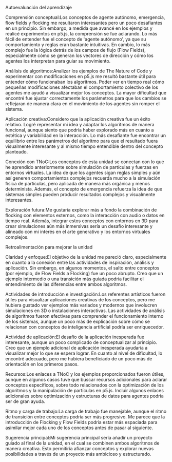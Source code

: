 Autoevaluación del aprendizaje

Comprensión conceptual:Los conceptos de agente autónomo, emergencia, flow fields y flocking me resultaron interesantes pero un poco desafiantes en un principio. Sin embargo, a medida que avancé en los ejemplos y realicé experimentos en p5.js, la comprensión se fue aclarando. Lo más fácil de entender fue el concepto de 'agente autónomo', ya que su comportamiento y reglas eran bastante intuitivas. En cambio, lo más complejo fue la lógica detrás de los campos de flujo (Flow Fields), especialmente cómo se generan los vectores de dirección y cómo los agentes los interpretan para guiar su movimiento.

Análisis de algoritmos:Analizar los ejemplos de The Nature of Code y experimentar con modificaciones en p5.js me resultó bastante útil para entender cómo funcionaban los algoritmos. Poder ver en tiempo real cómo pequeñas modificaciones afectaban el comportamiento colectivo de los agentes me ayudó a visualizar mejor los conceptos. La mayor dificultad que encontré fue ajustar correctamente los parámetros para que los cambios se reflejaran de manera clara en el movimiento de los agentes sin romper el sistema.

Aplicación creativa:Considero que la aplicación creativa fue un éxito relativo. Logré representar mi idea y adaptar los algoritmos de manera funcional, aunque siento que podría haber explorado más en cuanto a estética y variabilidad en la interacción. Lo más desafiante fue encontrar un equilibrio entre los parámetros del algoritmo para que el resultado fuera visualmente interesante y al mismo tiempo entendible dentro del concepto planteado.

Conexión con TNoC:Los conceptos de esta unidad se conectan con lo que he aprendido anteriormente sobre simulación de partículas y fuerzas en entornos virtuales. La idea de que los agentes sigan reglas simples y aún así generen comportamientos complejos recuerda mucho a la simulación física de partículas, pero aplicada de manera más orgánica y menos determinista. Además, el concepto de emergencia refuerza la idea de que sistemas simples pueden producir resultados complejos y visualmente interesantes.

Exploración futura:Me gustaría explorar más a fondo la combinación de flocking con elementos externos, como la interacción con audio o datos en tiempo real. Además, integrar estos conceptos con entornos en 3D para crear simulaciones aún más inmersivas sería un desafío interesante y alineado con mi interés en el arte generativo y los entornos virtuales complejos.

Retroalimentación para mejorar la unidad

Claridad y enfoque:El objetivo de la unidad me pareció claro, especialmente en cuanto a la conexión entre las actividades de inspiración, análisis y aplicación. Sin embargo, en algunos momentos, el salto entre conceptos (por ejemplo, de Flow Fields a Flocking) fue un poco abrupto. Creo que un ejemplo intermedio o una transición más guiada podría facilitar el entendimiento de las diferencias entre ambos algoritmos.

Actividades de introducción e investigación:Los referentes artísticos fueron útiles para visualizar aplicaciones creativas de los conceptos, pero me hubiera gustado ver ejemplos más variados y modernos que involucren simulaciones en 3D o instalaciones interactivas. Las actividades de análisis de algoritmos fueron efectivas para comprender el funcionamiento interno de los sistemas, aunque un poco más de explicación sobre cómo se relacionan con conceptos de inteligencia artificial podría ser enriquecedor.

Actividad de aplicación:El desafío de la aplicación inesperada fue interesante, aunque un poco complicado de conceptualizar al principio. Creo que un ejemplo adicional de aplicación inesperada ayudaría a visualizar mejor lo que se espera lograr. En cuanto al nivel de dificultad, lo encontré adecuado, pero me hubiera beneficiado de un poco más de orientación en los primeros pasos.

Recursos:Los enlaces a TNoC y los ejemplos proporcionados fueron útiles, aunque en algunos casos tuve que buscar recursos adicionales para aclarar conceptos específicos, sobre todo relacionados con la optimización de los algoritmos y la manipulación de partículas en p5.js. Incluir algunos enlaces adicionales sobre optimización y estructuras de datos para agentes podría ser de gran ayuda.

Ritmo y carga de trabajo:La carga de trabajo fue manejable, aunque el ritmo de transición entre conceptos podría ser más progresivo. Me parece que la introducción de Flocking y Flow Fields podría estar más espaciada para asimilar mejor cada uno de los conceptos antes de pasar al siguiente.

Sugerencia principal:Mi sugerencia principal sería añadir un proyecto guiado al final de la unidad, en el cual se combinen ambos algoritmos de manera creativa. Esto permitiría afianzar conceptos y explorar nuevas posibilidades a través de un proyecto más ambicioso y estructurado.
